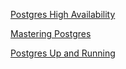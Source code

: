 [Postgres High Availability](https://www.amazon.com/PostgreSQL-High-Availability-Cookbook-available/dp/1838984852/ref=sr_1_1?keywords=postgresql+high+availability&qid=1663157189&s=books&sprefix=postgresql+high+a%2Cstripbooks%2C59&sr=1-1)

[Mastering Postgres](https://www.amazon.com/dp/1800567499?tag=29834000-20&linkCode=ogi&th=1&psc=1)


[Postgres Up and Running](https://www.amazon.com/dp/1491963417?tag=29834000-20&linkCode=ogi&th=1&psc=1)